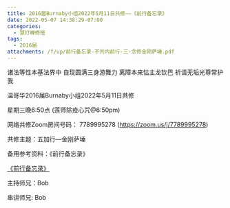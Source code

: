 ```yaml
---
title: 2016届Burnaby小组2022年5月11日共修——《前行备忘录》
date: 2022-05-07 14:38:29-07:00
categories:
  - 慧灯禅修班
tags:
  - 2016届
attachments: /f/up/前行备忘录-不共内前行-三-念修金刚萨埵.pdf
---
```

诸法等性本基法界中 自现圆满三身游舞力 离障本来怙主龙钦巴 祈请无垢光尊常护我

温哥华2016届Burnaby小组2022年5月11日共修

星期三晚6:50点 (莲师除疫心咒@6:50pm)

网络共修Zoom房间号码： 7789995278 (<https://zoom.us/j/7789995278>)

共修主题：五加行—金刚萨埵

备用参考资料：《前行备忘录》

[《前行备忘录》](/f/up/前行备忘录-不共内前行-三-念修金刚萨埵.pdf)

主持师兄：Bob

串讲师兄: Bob